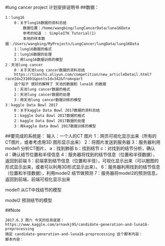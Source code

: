 #lung cancer project 计划安排说明书
##数据：
```
1：lung16
	0：关于lung16数据的资料总结
		数据位置：/home/wangbing/lungCancerData/luna16Data
		参考的知道 ： SimpleITK Tutorial(1)
		本地的样本数据：/Users/wangbing/MyProjects/LungCancer/lungData/lung16Data
	1：lung16数据的格式
	2：lung16数据的处理
	3：用lung16数据训练的模型
2：天池lung cancer
	0：关于天池lung cancer数据的资料总结
	https://tianchi.aliyun.com/competition/new_articleDetail.html?raceId=231601&postsId=342&from=part
	这个贴子 很好的解释了 天池的数据和 luna16 的数据
	1：天池lung cancer数据的格式
	2：天池lung cancer数据的处理
	3：用天池lung cancer数据训练的模型
3：kaggle Data Bowl 2017
	0：关于kaggle Data Bowl 2017数据的资料总结
	1：kaggle Data Bowl 2017数据的格式
	2：kaggle Data Bowl 2017数据的处理
	3：用kaggle Data Bowl 2017数据训练的模型
```
##要完成的系统是：
	输入：一个人的CT 图片
	1：网页可视化显示出来（所有的CT图片，或者考虑用3D 图形显示出来）
	2：将图片发送到服务器
	3：服务器利用 model1 分析CT图片，
		a：找到肺部
		b：找到结节
		c：对找到的结节分析，确认
		d：确认结节位置和半径信息
	4：服务器将找到的结节信息（位置和半径数据），返回到前端
	5：前端拿到结节信息（位置和半径），可视化显示出来（可以圈图的形式显示出来，或者可以利用3D形式显示出来）。
	6：服务器利用找到的结节信息（位置和半径数据），利用model2 结节做预测
	7：服务器将model2的预测信息，返回到前端，前端可视化显示出来

model1 从CT中找结节的模型

model2 预测结节的模型


##Note
```
2017.6.3 周六 今天的任务就是：
https://www.kaggle.com/arnavkj95/candidate-generation-and-luna16-preprocessing
搞定 candidate-generation-and-luna16-preprocessing 这个脚本内容：
脚本内容：
```























